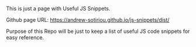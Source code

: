 This is just a page with Useful JS Snippets.

Github page URL: https://andrew-sotiriou.github.io/js-snippets/dist/

Purpose of this Repo will be just to keep a list of useful JS code snippets for easy reference.